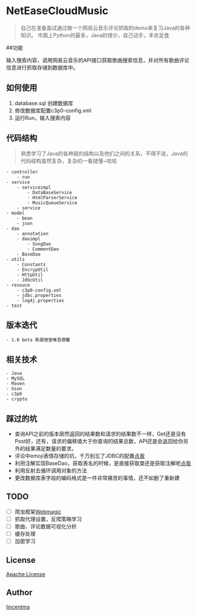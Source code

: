 # NetEaseCloudMusic
> 自己在准备面试通过做一个网易云音乐评论抓取的demo来复习Java的各种知识。
> 市面上Python的最多，Java的很少，自己动手，丰衣足食

##功能

输入搜索内容，调用网易云音乐的API接口获取歌曲搜索信息，并对所有歌曲评论信息进行抓取存储到数据库中。

## 如何使用

1. database.sql 创建数据库
2. 修改数据库配置c3p0-config.xml
3. 运行Run，输入搜索内容


## 代码结构
> 熟悉学习了Java的各种层的结构以及他们之间的关系，不得不说，Java的代码结构虽然复杂，复杂的一看就懂~哈哈

    - controller
        - run
    - service
        - serviceimpl
            - DataBaseService
            - HtmlParserService
            - MusicQueueService
        - service
    - model
        - bean
        - json
    - dao
        - annotation
        - daoimpl
            - SongDao
            - CommentDao
        - BaseDao
    - utils
        - Constants
        - EncrypUtil
        - HttpUtil
        - JdbcUtil
    - resouce
        - c3p0-config.xml
        - jdbc.properties
        - log4j.properties
    - test

## 版本迭代

    - 1.0 beta 斯是陋室唯吾德馨

## 相关技术
    - Java
    - MySQL
    - Maven
    - Gson
    - c3p0
    - crypto


## 踩过的坑

- 查询API之前的版本居然返回的结果数和请求的结果数不一样，Get还是没有Post好，还有，请求的偏移值大于你查询的结果总数，API还是会返回给你另外的结果满足数量的要求。
- 评论中emoji表情存储的坑，千万别忘了JDBC的配置[点我](http://blog.csdn.net/applebomb/article/details/52755666)
- 利用注解实现BaseDao，获取表名的时候，是直接获取类还是获取注解呢[点我](http://www.cnblogs.com/fnz0/p/6108047.html)
- 利用反射去循环调用对象的方法
- 更改数据库表字段的编码格式是一件非常痛苦的事情，还不如删了重新建


## TODO

- [ ] 爬虫框架[Webmagic](http://webmagic.io/)
- [ ] 抓取代理设置，反爬策略学习
- [ ] 歌曲、评论数据可视化分析
- [ ] 缓存处理
- [ ] 加密学习

## License

[Apache License](./LICENSE)

## Author

[lincentma](//github.com/lingma1993)